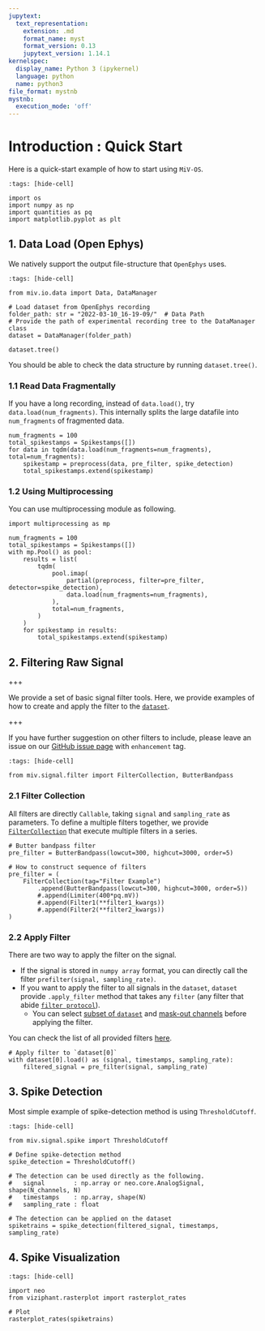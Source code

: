 ```yaml
---
jupytext:
  text_representation:
    extension: .md
    format_name: myst
    format_version: 0.13
    jupytext_version: 1.14.1
kernelspec:
  display_name: Python 3 (ipykernel)
  language: python
  name: python3
file_format: mystnb
mystnb:
  execution_mode: 'off'
---
```


# Introduction : Quick Start

Here is a quick-start example of how to start using `MiV-OS`.

```{code-cell} ipython3
:tags: [hide-cell]

import os
import numpy as np
import quantities as pq
import matplotlib.pyplot as plt
```

## 1. Data Load (Open Ephys)

We natively support the output file-structure that `OpenEphys` uses.

```{code-cell} ipython3
:tags: [hide-cell]

from miv.io.data import Data, DataManager
```

```{code-cell} ipython3
# Load dataset from OpenEphys recording
folder_path: str = "2022-03-10_16-19-09/"  # Data Path
# Provide the path of experimental recording tree to the DataManager class
dataset = DataManager(folder_path)
```

```{code-cell} ipython3
dataset.tree()
```

You should be able to check the data structure by running `dataset.tree()`.

### 1.1 Read Data Fragmentally

If you have a long recording, instead of `data.load()`, try `data.load(num_fragments)`. This internally splits the large datafile into `num_fragments` of fragmented data.

```{code-cell} ipython3
num_fragments = 100
total_spikestamps = Spikestamps([])
for data in tqdm(data.load(num_fragments=num_fragments), total=num_fragments):
    spikestamp = preprocess(data, pre_filter, spike_detection)
    total_spikestamps.extend(spikestamp)
```

### 1.2 Using Multiprocessing

You can use multiprocessing module as following.

```{code-cell} ipython3
import multiprocessing as mp

num_fragments = 100
total_spikestamps = Spikestamps([])
with mp.Pool() as pool:
    results = list(
        tqdm(
            pool.imap(
                partial(preprocess, filter=pre_filter, detector=spike_detection),
                data.load(num_fragments=num_fragments),
            ),
            total=num_fragments,
        )
    )
    for spikestamp in results:
        total_spikestamps.extend(spikestamp)
```

## 2. Filtering Raw Signal

+++

We provide a set of basic signal filter tools.
Here, we provide examples of how to create and apply the filter to the [`dataset`](../api/io.rst).

+++

If you have further suggestion on other filters to include, please leave an issue on our [GitHub issue page](https://github.com/GazzolaLab/MiV-OS/issues) with `enhancement` tag.

```{code-cell} ipython3
:tags: [hide-cell]

from miv.signal.filter import FilterCollection, ButterBandpass
```

### 2.1 Filter Collection

All filters are directly `Callable`, taking `signal` and `sampling_rate` as parameters.
To define a multiple filters together, we provide [`FilterCollection`](miv.signal.filter.FilterCollection) that execute multiple filters in a series.

```{code-cell} ipython3
# Butter bandpass filter
pre_filter = ButterBandpass(lowcut=300, highcut=3000, order=5)

# How to construct sequence of filters
pre_filter = (
    FilterCollection(tag="Filter Example")
        .append(ButterBandpass(lowcut=300, highcut=3000, order=5))
        #.append(Limiter(400*pq.mV))
        #.append(Filter1(**filter1_kwargs))
        #.append(Filter2(**filter2_kwargs))
)
```

### 2.2 Apply Filter

There are two way to apply the filter on the signal.
- If the signal is stored in `numpy array` format, you can directly call the filter `prefilter(signal, sampling_rate)`.
- If you want to apply the filter to all signals in the `dataset`, `dataset` provide `.apply_filter` method that takes any `filter` (any filter that abide [`filter protocol`](../api/_toctree/FilterAPI/miv.signal.filter.FilterProtocol)).
  - You can select [subset of `dataset`](miv.io.data.DataManager) and [mask-out channels](miv.io.data.Data) before applying the filter.

You can check the list of all provided filters [here](../api/signal).

```{code-cell} ipython3
# Apply filter to `dataset[0]`
with dataset[0].load() as (signal, timestamps, sampling_rate):
    filtered_signal = pre_filter(signal, sampling_rate)
```

## 3. Spike Detection

Most simple example of spike-detection method is using `ThresholdCutoff`.

```{code-cell} ipython3
:tags: [hide-cell]

from miv.signal.spike import ThresholdCutoff
```

```{code-cell} ipython3
# Define spike-detection method
spike_detection = ThresholdCutoff()

# The detection can be used directly as the following.
#   signal        : np.array or neo.core.AnalogSignal, shape(N_channels, N)
#   timestamps    : np.array, shape(N)
#   sampling_rate : float

# The detection can be applied on the dataset
spiketrains = spike_detection(filtered_signal, timestamps, sampling_rate)
```

## 4. Spike Visualization

```{code-cell} ipython3
:tags: [hide-cell]

import neo
from viziphant.rasterplot import rasterplot_rates
```

```{code-cell} ipython3
# Plot
rasterplot_rates(spiketrains)
```

